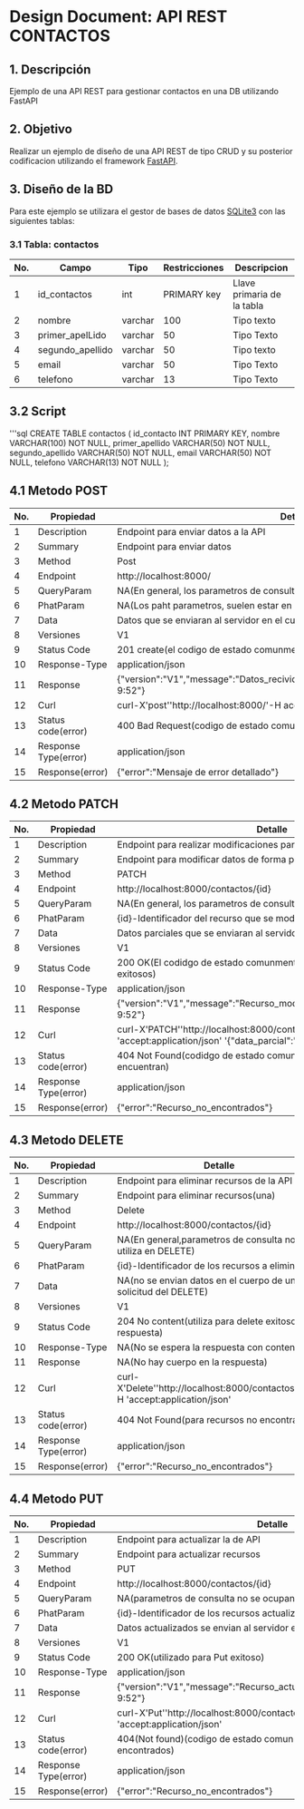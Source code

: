 # Design Document: API REST CONTACTOS

## 1. Descripción
Ejemplo de una API REST para gestionar contactos  en una DB utilizando FastAPI

## 2. Objetivo
Realizar un ejemplo de diseño de una API REST de tipo CRUD y su posterior codificacion utilizando el framework [FastAPI](https://fastapi.tiangolo.com/).

## 3. Diseño de la BD
Para este ejemplo se utilizara el gestor de bases de datos [SQLite3](https://www.sqlite.org/index.html) con las siguientes tablas:

### 3.1 Tabla: contactos
|No.|Campo|Tipo|Restricciones|Descripcion|
|--|--|--|--|--|
|1|id_contactos|int|PRIMARY key|Llave primaria de la tabla|
|2|nombre|varchar|100|Tipo texto|
|3|primer_apelLido|varchar|50|Tipo Texto|
|4|segundo_apellido|varchar|50|Tipo texto|
|5|email|varchar|50|Tipo Texto|
|6|telefono|varchar|13|Tipo Texto|

## 3.2 Script
'''sql
CREATE TABLE contactos (
    id_contacto INT PRIMARY KEY,
    nombre VARCHAR(100) NOT NULL,
    primer_apellido VARCHAR(50) NOT NULL,
    segundo_apellido VARCHAR(50) NOT NULL,
    email VARCHAR(50) NOT NULL,
    telefono VARCHAR(13) NOT NULL
);

## 4.1 Metodo POST
|No.|Propiedad|Detalle|
|--|--|--|
|1|Description|Endpoint para enviar datos a la API|
|2|Summary|Endpoint para enviar datos|
|3|Method|Post|
|4|Endpoint|http://localhost:8000/|
|5|QueryParam|NA(En general, los parametros de consulta no se utilizan en POST|
|6|PhatParam|NA(Los paht parametros, suelen estar en la URL y no en el cuerpo)|
|7|Data|Datos que se enviaran al servidor en el cuerpo de la solicitud|
|8|Versiones|V1|
|9|Status Code|201 create(el codigo de estado comunmente utilizados para POST)|
|10|Response-Type|application/json|
|11|Response|{"version":"V1","message":"Datos_recividos_correctamente","datatime":"25/09/23 9:52"}|
|12|Curl|curl-X'post''http://localhost:8000/'-H accept:application/json' '{"data":"ejemplo"}'|
|13|Status code(error)|400 Bad Request(codigo de estado comun para errores de solicitud)|
|14|Response Type(error)|application/json|
|15|Response(error)|{"error":"Mensaje de error detallado"}|


## 4.2 Metodo PATCH
|No.|Propiedad|Detalle|
|--|--|--|
|1|Description|Endpoint para realizar modificaciones parciales en un recurso de la API|
|2|Summary|Endpoint para modificar datos de forma parcial|
|3|Method|PATCH|
|4|Endpoint|http://localhost:8000/contactos/{id}|
|5|QueryParam|NA(En general, los parametros de consulta no se utilizan en PATCH)|
|6|PhatParam|{id}-Identificador del recurso que se modifica|
|7|Data|Datos parciales que se enviaran al servidor de la solicitud para modificar|
|8|Versiones|V1|
|9|Status Code|200 OK(El codidgo de estado comunmente utilizado para PATCH exitosos)|
|10|Response-Type|application/json|
|11|Response|{"version":"V1","message":"Recurso_modificado","datatime":"25/09/23 9:52"}|
|12|Curl|curl-X'PATCH''http://localhost:8000/contactos/{id}'-H 'accept:application/json' '{"data_parcial":"nuevo_valor"}'|
|13|Status code(error)|404 Not Found(codidgo de estado comun para los recursos que no se encuentran)|
|14|Response Type(error)|application/json|
|15|Response(error)|{"error":"Recurso_no_encontrados"}|

## 4.3 Metodo DELETE
|No.|Propiedad|Detalle|
|--|--|--|
|1|Description|Endpoint para eliminar recursos de la API|
|2|Summary|Endpoint para eliminar recursos(una)|
|3|Method|Delete|
|4|Endpoint|http://localhost:8000/contactos/{id}|
|5|QueryParam|NA(En general,parametros de consulta no se utiliza en DELETE)|
|6|PhatParam|{id}-Identificador de los recursos a eliminar|
|7|Data|NA(no se envian datos en el cuerpo de una solicitud del DELETE)|
|8|Versiones|V1|
|9|Status Code|204 No content(utiliza para delete exitoso sin respuesta)|
|10|Response-Type|NA(No se espera la respuesta con contenido)|
|11|Response|NA(No hay cuerpo en la respuesta)|
|12|Curl|curl-X'Delete''http://localhost:8000/contactos/{id}'-H 'accept:application/json'|
|13|Status code(error)|404 Not Found(para recursos no encontrados)|
|14|Response Type(error)|application/json|
|15|Response(error)|{"error":"Recurso_no_encontrados"}|

## 4.4 Metodo PUT
|No.|Propiedad|Detalle|
|--|--|--|
|1|Description|Endpoint para actualizar la de API|
|2|Summary|Endpoint para actualizar recursos|
|3|Method|PUT|
|4|Endpoint|http://localhost:8000/contactos/{id}|
|5|QueryParam|NA(parametros de consulta no se ocupan en PUT)|
|6|PhatParam|{id}-Identificador de los recursos actualizados|
|7|Data|Datos actualizados se envian al servidor en el cuerpo de la solicitud|
|8|Versiones|V1|
|9|Status Code|200 OK(utilizado para Put exitoso)|
|10|Response-Type|application/json|
|11|Response|{"version":"V1","message":"Recurso_actualizado","datatime":"25/09/23 9:52"}|
|12|Curl|curl-X'Put''http://localhost:8000/contactos/{id}'-H 'accept:application/json'|
|13|Status code(error)|404(Not found)(codigo de estado comun para recursos no encontrados)|
|14|Response Type(error)|application/json|
|15|Response(error)|{"error":"Recurso_no_encontrados"}|
